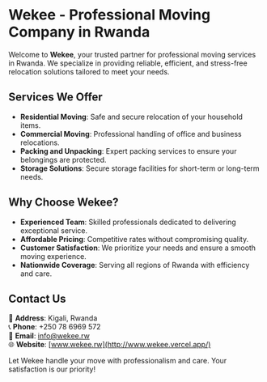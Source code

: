 # Wekee - Professional Moving Company in Rwanda

Welcome to **Wekee**, your trusted partner for professional moving services in Rwanda. We specialize in providing reliable, efficient, and stress-free relocation solutions tailored to meet your needs.

## Services We Offer
- **Residential Moving**: Safe and secure relocation of your household items.
- **Commercial Moving**: Professional handling of office and business relocations.
- **Packing and Unpacking**: Expert packing services to ensure your belongings are protected.
- **Storage Solutions**: Secure storage facilities for short-term or long-term needs.

## Why Choose Wekee?
- **Experienced Team**: Skilled professionals dedicated to delivering exceptional service.
- **Affordable Pricing**: Competitive rates without compromising quality.
- **Customer Satisfaction**: We prioritize your needs and ensure a smooth moving experience.
- **Nationwide Coverage**: Serving all regions of Rwanda with efficiency and care.

## Contact Us
📍 **Address**: Kigali, Rwanda  
📞 **Phone**: +250 78 6969 572  
📧 **Email**: info@wekee.rw  
🌐 **Website**: [www.wekee.rw](http://www.wekee.vercel.app/)

Let Wekee handle your move with professionalism and care. Your satisfaction is our priority!
